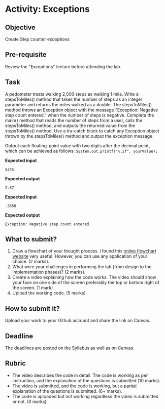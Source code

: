 # Activity: Exceptions

## Objective

Create Step counter exceptions

## Pre-requisite

Review the "Exceptions" lecture before attending the lab. 

## Task

A pedometer treats walking 2,000 steps as walking 1 mile. Write a stepsToMiles() method that takes the number of steps as an integer parameter and returns the miles walked as a double. The stepsToMiles() method throws an Exception object with the message "Exception: Negative step count entered." when the number of steps is negative. Complete the main() method that reads the number of steps from a user, calls the stepsToMiles() method, and outputs the returned value from the stepsToMiles() method. Use a try-catch block to catch any Exception object thrown by the stepsToMiles() method and output the exception message.

Output each floating-point value with two digits after the decimal point, which can be achieved as follows:
`System.out.printf("%.2f", yourValue);`

__Expected input__

```
5345
```

__Expected output__

```Course Information:
2.67
```

**Expected input**

```
-3850
```

**Expected output**

```
Exception: Negative step count entered.
```

## What to submit?

1. Draw a flowchart of your thought process. I found this [online flowchart website](http://www.draw.io) very useful. However, you can use any application of your choice. (2 marks).  
2. What were your challenges in performing the lab (from design to the implementation phases)? (2 marks).  
3. Create a video explaining how the code works. The video should show your face on one side of the screen preferably the top or bottom right of the screen. (1 mark)
4. Upload the working code. (5 marks)

## How to submit it?
Upload your work to your Github account and share the link on Canvas.

## Deadline

The deadlines are posted on the Syllabus as well as on Canvas.

## Rubric

- The video describes the code in detail. The code is working as per instruction, and the explanation of the questions is submitted (10 marks).  
- The video is submitted, and the code is working, but a partial explanation of the questions is submitted. (6+ marks).  
- The code is uploaded but not working regardless the video is submitted or not. (0 marks)
